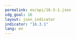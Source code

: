 ```yaml
---
permalink: en/api/16-3-1.json
sdg_goal: 16
layout: json_indicator
indicator: "16.3.1"
lang: en
---
```

